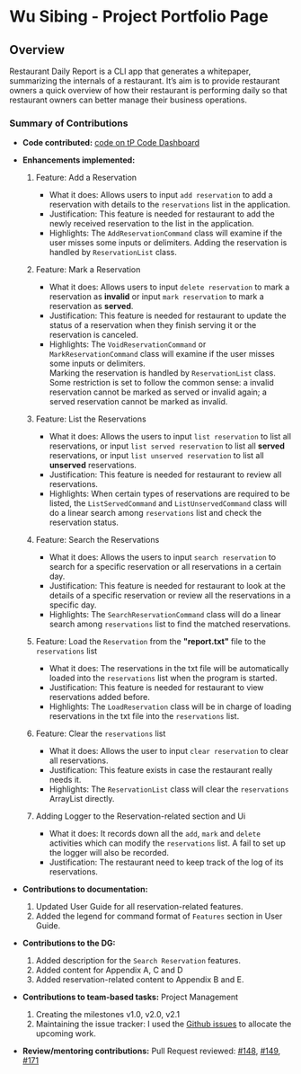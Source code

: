 # Wu Sibing - Project Portfolio Page

## Overview 
Restaurant Daily Report is a CLI app that generates a whitepaper, 
summarizing the internals of a restaurant. It’s aim is to provide 
restaurant owners a quick overview of how their restaurant is performing 
daily so that restaurant owners can better manage their business operations.

### Summary of Contributions
* **Code contributed:** [code on tP Code Dashboard](https://nus-cs2113-ay1920s2.github.io/tp-dashboard/#breakdown=true&search=sibingwu&sort=groupTitle&sortWithin=title&since=2020-03-01&timeframe=commit&mergegroup=false&groupSelect=groupByRepos)
* **Enhancements implemented:**
  1. Feature: Add a Reservation
      - What it does: Allows users to input `add reservation` to add a reservation with details to the `reservations` list in the application.
      - Justification: This feature is needed for restaurant to add the newly received reservation to the list in the application.
      - Highlights: The `AddReservationCommand` class will examine if the user misses some inputs or delimiters. Adding the reservation is handled by `ReservationList` class.<br/>
  
  2. Feature: Mark a Reservation
      - What it does: Allows users to input `delete reservation` to mark a reservation as **invalid** or input `mark reservation` to mark a reservation as **served**.
      - Justification: This feature is needed for restaurant to update the status of a reservation when they finish serving it or the reservation is canceled.
      - Highlights: The `VoidReservationCommand` or `MarkReservationCommand` class will examine if the user misses some inputs or delimiters. <br/>
          Marking the reservation is handled by `ReservationList` class. Some restriction is set to follow the common sense: a invalid reservation cannot be marked as served or invalid again; a served reservation cannot be marked as invalid.<br/>
       
  3. Feature: List the Reservations
      - What it does: Allows the users to input `list reservation` to list all reservations, or input `list served reservation` to list all **served** reservations, or input `list unserved reservation` to list all **unserved** reservations.
      - Justification: This feature is needed for restaurant to review all reservations.<br/>
      - Highlights: When certain types of reservations are required to be listed, the `ListServedCommand` and `ListUnservedCommand` class will do a linear search among `reservations` list and check the reservation status.<br/>
  
  4. Feature: Search the Reservations
      - What it does: Allows the users to input `search reservation` to search for a specific reservation or all reservations in a certain day.
      - Justification: This feature is needed for restaurant to look at the details of a specific reservation or review all the reservations in a specific day.<br/>
      - Highlights: The `SearchReservationCommand` class will do a linear search among `reservations` list to find the matched reservations.<br/>
  
  5. Feature: Load the `Reservation` from the **"report.txt"** file to the `reservations` list
      - What it does: The reservations in the txt file will be automatically loaded into the `reservations` list when the program is started.
      - Justification: This feature is needed for restaurant to view reservations added before.<br/>
      - Highlights: The `LoadReservation` class will be in charge of loading reservations in the txt file into the `reservations` list.
  
  6. Feature: Clear the `reservations` list
      - What it does: Allows the user to input `clear reservation` to clear all reservations.<br/>
      - Justification: This feature exists in case the restaurant really needs it.<br/>
      - Highlights: The `ReservationList` class will clear the `reservations` ArrayList directly.<br/>
  
  7. Adding Logger to the Reservation-related section and Ui
      - What it does: It records down all the `add`, `mark` and `delete` activities which can modify the `reservations` list. A fail to set up the logger will also be recorded.
      - Justification: The restaurant need to keep track of the log of its reservations.<br/>

* **Contributions to documentation:**
  1. Updated User Guide for all reservation-related features.<br/>
  2. Added the legend for command format of `Features` section in User Guide.<br/>

* **Contributions to the DG:**
  1. Added description for the `Search Reservation` features.
  2. Added content for Appendix A, C and D<br/>
  3. Added reservation-related content to Appendix B and E.<br/>

* **Contributions to team-based tasks:** Project Management
  1. Creating the milestones v1.0, v2.0, v2.1<br/>
  2. Maintaining the issue tracker: I used the [Github issues](https://github.com/AY1920S2-CS2113-T14-4/tp/issues?q=is%3Aissue+is%3Aclosed+author%3ASibingWu) to allocate the upcoming work.

* **Review/mentoring contributions:** Pull Request reviewed: [#148](https://github.com/AY1920S2-CS2113-T14-4/tp/pull/148), [#149](https://github.com/AY1920S2-CS2113-T14-4/tp/pull/149), [#171](https://github.com/AY1920S2-CS2113-T14-4/tp/pull/171)
